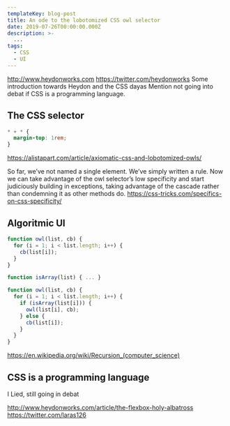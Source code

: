 ```yaml
---
templateKey: blog-post
title: An ode to the lobotomized CSS owl selector
date: 2019-07-26T00:00:00.000Z
description: >-
  ...
tags:
  - CSS
  - UI
---
```


http://www.heydonworks.com
https://twitter.com/heydonworks
Some introduction towards Heydon and the CSS dayas
Mention not going into debat if CSS is a programming language.

## The CSS selector

```css
* + * {
  margin-top: 1rem;
}
```

https://alistapart.com/article/axiomatic-css-and-lobotomized-owls/

So far, we’ve not named a single element. We’ve simply written a rule. Now we can take advantage of the owl selector’s low specificity and start judiciously building in exceptions, taking advantage of the cascade rather than condemning it as other methods do.
https://css-tricks.com/specifics-on-css-specificity/

## Algoritmic UI

```js
function owl(list, cb) {
  for (i = 1; i < list.length; i++) {
    cb(list[i]);
  }
}
```

```js
function isArray(list) { ... }

function owl(list, cb) {
  for (i = 1; i < list.length; i++) {
    if (isArray(list[i])) {
      owl(list[i], cb);
    } else {
      cb(list[i]);
    }
  }
}
```

https://en.wikipedia.org/wiki/Recursion_(computer_science)

## CSS is a programming language

I Lied, still going in debat

http://www.heydonworks.com/article/the-flexbox-holy-albatross
https://twitter.com/laras126
